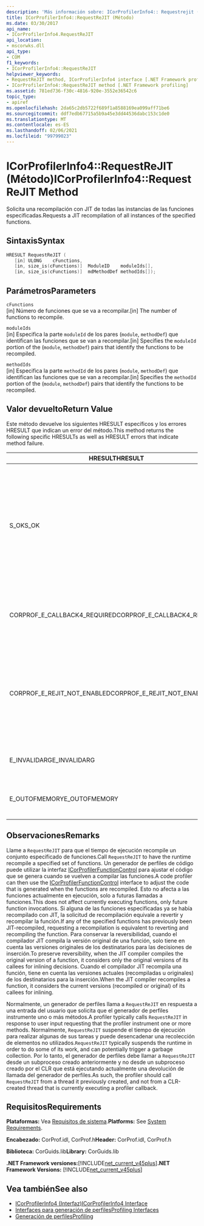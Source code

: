 ```yaml
---
description: 'Más información sobre: ICorProfilerInfo4:: Requestrejit ((método)'
title: ICorProfilerInfo4::RequestReJIT (Método)
ms.date: 03/30/2017
api_name:
- ICorProfilerInfo4.RequestReJIT
api_location:
- mscorwks.dll
api_type:
- COM
f1_keywords:
- ICorProfilerInfo4::RequestReJIT
helpviewer_keywords:
- RequestReJIT method, ICorProfilerInfo4 interface [.NET Framework profiling]
- ICorProfilerInfo4::RequestReJIT method [.NET Framework profiling]
ms.assetid: 781ed736-f30c-4816-920e-3552e36542c6
topic_type:
- apiref
ms.openlocfilehash: 2da65c2db5722f689f1a8588169ea099aff71be6
ms.sourcegitcommit: ddf7edb67715a5b9a45e3dd44536dabc153c1de0
ms.translationtype: MT
ms.contentlocale: es-ES
ms.lasthandoff: 02/06/2021
ms.locfileid: "99799023"
---
```

# <a name="icorprofilerinfo4requestrejit-method"></a><span data-ttu-id="d82c2-103">ICorProfilerInfo4::RequestReJIT (Método)</span><span class="sxs-lookup"><span data-stu-id="d82c2-103">ICorProfilerInfo4::RequestReJIT Method</span></span>

<span data-ttu-id="d82c2-104">Solicita una recompilación con JIT de todas las instancias de las funciones especificadas.</span><span class="sxs-lookup"><span data-stu-id="d82c2-104">Requests a JIT recompilation of all instances of the specified functions.</span></span>  
  
## <a name="syntax"></a><span data-ttu-id="d82c2-105">Sintaxis</span><span class="sxs-lookup"><span data-stu-id="d82c2-105">Syntax</span></span>  
  
```cpp  
HRESULT RequestReJIT (  
   [in] ULONG    cFunctions,  
   [in, size_is(cFunctions)]  ModuleID    moduleIds[],  
   [in, size_is(cFunctions)]  mdMethodDef methodIds[]);  
```  
  
## <a name="parameters"></a><span data-ttu-id="d82c2-106">Parámetros</span><span class="sxs-lookup"><span data-stu-id="d82c2-106">Parameters</span></span>  

 `cFunctions`  
 <span data-ttu-id="d82c2-107">[in] Número de funciones que se va a recompilar.</span><span class="sxs-lookup"><span data-stu-id="d82c2-107">[in] The number of functions to recompile.</span></span>  
  
 `moduleIds`  
 <span data-ttu-id="d82c2-108">[in] Especifica la parte `moduleId` de los pares (`module`, `methodDef`) que identifican las funciones que se van a recompilar.</span><span class="sxs-lookup"><span data-stu-id="d82c2-108">[in] Specifies the `moduleId` portion of the (`module`, `methodDef`) pairs that identify the functions to be recompiled.</span></span>  
  
 `methodIds`  
 <span data-ttu-id="d82c2-109">[in] Especifica la parte `methodId` de los pares (`module`, `methodDef`) que identifican las funciones que se van a recompilar.</span><span class="sxs-lookup"><span data-stu-id="d82c2-109">[in] Specifies the `methodId` portion of the (`module`, `methodDef`) pairs that identify the functions to be recompiled.</span></span>  
  
## <a name="return-value"></a><span data-ttu-id="d82c2-110">Valor devuelto</span><span class="sxs-lookup"><span data-stu-id="d82c2-110">Return Value</span></span>  

 <span data-ttu-id="d82c2-111">Este método devuelve los siguientes HRESULT específicos y los errores HRESULT que indican un error del método.</span><span class="sxs-lookup"><span data-stu-id="d82c2-111">This method returns the following specific HRESULTs as well as HRESULT errors that indicate method failure.</span></span>  
  
|<span data-ttu-id="d82c2-112">HRESULT</span><span class="sxs-lookup"><span data-stu-id="d82c2-112">HRESULT</span></span>|<span data-ttu-id="d82c2-113">Descripción</span><span class="sxs-lookup"><span data-stu-id="d82c2-113">Description</span></span>|  
|-------------|-----------------|  
|<span data-ttu-id="d82c2-114">S_OK</span><span class="sxs-lookup"><span data-stu-id="d82c2-114">S_OK</span></span>|<span data-ttu-id="d82c2-115">Se intentó marcar todos los métodos para la recompilación con JIT.</span><span class="sxs-lookup"><span data-stu-id="d82c2-115">An attempt was made to mark all the methods for JIT recompilation.</span></span> <span data-ttu-id="d82c2-116">El generador de perfiles debe implementar el método [ICorProfilerCallback4:: rejiterror (](icorprofilercallback4-rejiterror-method.md) para determinar qué métodos se marcaron correctamente para la recompilación JIT.</span><span class="sxs-lookup"><span data-stu-id="d82c2-116">The profiler must implement the [ICorProfilerCallback4::ReJITError](icorprofilercallback4-rejiterror-method.md) method to determine which methods were successfully marked for JIT recompilation.</span></span>|  
|<span data-ttu-id="d82c2-117">CORPROF_E_CALLBACK4_REQUIRED</span><span class="sxs-lookup"><span data-stu-id="d82c2-117">CORPROF_E_CALLBACK4_REQUIRED</span></span>|<span data-ttu-id="d82c2-118">El generador de perfiles debe implementar la interfaz [ICorProfilerCallback4](icorprofilercallback4-interface.md) para que se admita esta llamada.</span><span class="sxs-lookup"><span data-stu-id="d82c2-118">The profiler must implement the [ICorProfilerCallback4](icorprofilercallback4-interface.md) interface for this call to be supported.</span></span>|  
|<span data-ttu-id="d82c2-119">CORPROF_E_REJIT_NOT_ENABLED</span><span class="sxs-lookup"><span data-stu-id="d82c2-119">CORPROF_E_REJIT_NOT_ENABLED</span></span>|<span data-ttu-id="d82c2-120">No se habilitó la recompilación con JIT.</span><span class="sxs-lookup"><span data-stu-id="d82c2-120">JIT recompilation has not been enabled.</span></span> <span data-ttu-id="d82c2-121">Debe habilitar la recompilación JIT durante la inicialización mediante el método [ICorProfilerInfo:: SetEventMask](icorprofilerinfo-seteventmask-method.md) para establecer la `COR_PRF_ENABLE_REJIT` marca.</span><span class="sxs-lookup"><span data-stu-id="d82c2-121">You must enable JIT recompilation during initialization by using the [ICorProfilerInfo::SetEventMask](icorprofilerinfo-seteventmask-method.md) method to set the `COR_PRF_ENABLE_REJIT` flag.</span></span>|  
|<span data-ttu-id="d82c2-122">E_INVALIDARG</span><span class="sxs-lookup"><span data-stu-id="d82c2-122">E_INVALIDARG</span></span>|<span data-ttu-id="d82c2-123">`cFunctions` es 0, o `moduleIds` o `methodIds` es `NULL`.</span><span class="sxs-lookup"><span data-stu-id="d82c2-123">`cFunctions` is 0, or `moduleIds` or `methodIds` is `NULL`.</span></span>|  
|||  
|<span data-ttu-id="d82c2-124">E_OUTOFMEMORY</span><span class="sxs-lookup"><span data-stu-id="d82c2-124">E_OUTOFMEMORY</span></span>|<span data-ttu-id="d82c2-125">El CLR no pudo completar la solicitud porque se quedó sin memoria.</span><span class="sxs-lookup"><span data-stu-id="d82c2-125">The CLR was unable to complete the request because it ran out of memory.</span></span>|  
  
## <a name="remarks"></a><span data-ttu-id="d82c2-126">Observaciones</span><span class="sxs-lookup"><span data-stu-id="d82c2-126">Remarks</span></span>  

 <span data-ttu-id="d82c2-127">Llame a `RequestReJIT` para que el tiempo de ejecución recompile un conjunto especificado de funciones.</span><span class="sxs-lookup"><span data-stu-id="d82c2-127">Call `RequestReJIT` to have the runtime recompile a specified set of functions.</span></span> <span data-ttu-id="d82c2-128">Un generador de perfiles de código puede utilizar la interfaz [ICorProfilerFunctionControl](icorprofilerfunctioncontrol-interface.md) para ajustar el código que se genera cuando se vuelven a compilar las funciones.</span><span class="sxs-lookup"><span data-stu-id="d82c2-128">A code profiler can then use the [ICorProfilerFunctionControl](icorprofilerfunctioncontrol-interface.md) interface to adjust the code that is generated when the functions are recompiled.</span></span> <span data-ttu-id="d82c2-129">Esto no afecta a las funciones actualmente en ejecución, solo a futuras llamadas a funciones.</span><span class="sxs-lookup"><span data-stu-id="d82c2-129">This does not affect currently executing functions, only future function invocations.</span></span> <span data-ttu-id="d82c2-130">Si alguna de las funciones especificadas ya se había recompilado con JIT, la solicitud de recompilación equivale a revertir y recompilar la función.</span><span class="sxs-lookup"><span data-stu-id="d82c2-130">If any of the specified functions has previously been JIT-recompiled, requesting a recompilation is equivalent to reverting and recompiling the function.</span></span> <span data-ttu-id="d82c2-131">Para conservar la reversibilidad, cuando el compilador JIT compila la versión original de una función, solo tiene en cuenta las versiones originales de los destinatarios para las decisiones de inserción.</span><span class="sxs-lookup"><span data-stu-id="d82c2-131">To preserve reversibility, when the JIT compiler compiles the original version of a function, it considers only the original versions of its callees for inlining decisions.</span></span> <span data-ttu-id="d82c2-132">Cuando el compilador JIT recompila una función, tiene en cuenta las versiones actuales (recompiladas u originales) de los destinatarios para la inserción.</span><span class="sxs-lookup"><span data-stu-id="d82c2-132">When the JIT compiler recompiles a function, it considers the current versions (recompiled or original) of its callees for inlining.</span></span>  
  
 <span data-ttu-id="d82c2-133">Normalmente, un generador de perfiles llama a `RequestReJIT` en respuesta a una entrada del usuario que solicita que el generador de perfiles instrumente uno o más métodos.</span><span class="sxs-lookup"><span data-stu-id="d82c2-133">A profiler typically calls `RequestReJIT` in response to user input requesting that the profiler instrument one or more methods.</span></span> <span data-ttu-id="d82c2-134">Normalmente, `RequestReJIT` suspende el tiempo de ejecución para realizar algunas de sus tareas y puede desencadenar una recolección de elementos no utilizados.</span><span class="sxs-lookup"><span data-stu-id="d82c2-134">`RequestReJIT` typically suspends the runtime in order to do some of its work, and can potentially trigger a garbage collection.</span></span> <span data-ttu-id="d82c2-135">Por lo tanto, el generador de perfiles debe llamar a `RequestReJIT` desde un subproceso creado anteriormente y no desde un subproceso creado por el CLR que está ejecutando actualmente una devolución de llamada del generador de perfiles.</span><span class="sxs-lookup"><span data-stu-id="d82c2-135">As such, the profiler should call `RequestReJIT` from a thread it previously created, and not from a CLR-created thread that is currently executing a profiler callback.</span></span>  
  
## <a name="requirements"></a><span data-ttu-id="d82c2-136">Requisitos</span><span class="sxs-lookup"><span data-stu-id="d82c2-136">Requirements</span></span>  

 <span data-ttu-id="d82c2-137">**Plataformas:** Vea [Requisitos de sistema](../../get-started/system-requirements.md).</span><span class="sxs-lookup"><span data-stu-id="d82c2-137">**Platforms:** See [System Requirements](../../get-started/system-requirements.md).</span></span>  
  
 <span data-ttu-id="d82c2-138">**Encabezado:** CorProf.idl, CorProf.h</span><span class="sxs-lookup"><span data-stu-id="d82c2-138">**Header:** CorProf.idl, CorProf.h</span></span>  
  
 <span data-ttu-id="d82c2-139">**Biblioteca:** CorGuids.lib</span><span class="sxs-lookup"><span data-stu-id="d82c2-139">**Library:** CorGuids.lib</span></span>  
  
 <span data-ttu-id="d82c2-140">**.NET Framework versiones:**[!INCLUDE[net_current_v45plus](../../../../includes/net-current-v45plus-md.md)]</span><span class="sxs-lookup"><span data-stu-id="d82c2-140">**.NET Framework Versions:** [!INCLUDE[net_current_v45plus](../../../../includes/net-current-v45plus-md.md)]</span></span>  
  
## <a name="see-also"></a><span data-ttu-id="d82c2-141">Vea también</span><span class="sxs-lookup"><span data-stu-id="d82c2-141">See also</span></span>

- [<span data-ttu-id="d82c2-142">ICorProfilerInfo4 (Interfaz)</span><span class="sxs-lookup"><span data-stu-id="d82c2-142">ICorProfilerInfo4 Interface</span></span>](icorprofilerinfo4-interface.md)
- [<span data-ttu-id="d82c2-143">Interfaces para generación de perfiles</span><span class="sxs-lookup"><span data-stu-id="d82c2-143">Profiling Interfaces</span></span>](profiling-interfaces.md)
- [<span data-ttu-id="d82c2-144">Generación de perfiles</span><span class="sxs-lookup"><span data-stu-id="d82c2-144">Profiling</span></span>](index.md)
